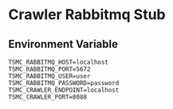 # Crawler Rabbitmq Stub

## Environment Variable

```TEXT
TSMC_RABBITMQ_HOST=localhost
TSMC_RABBITMQ_PORT=5672
TSMC_RABBITMQ_USER=user
TSMC_RABBITMQ_PASSWORD=password
TSMC_CRAWLER_ENDPOINT=localhost
TSMC_CRAWLER_PORT=8088
```
